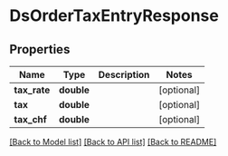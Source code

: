 # DsOrderTaxEntryResponse

## Properties
Name | Type | Description | Notes
------------ | ------------- | ------------- | -------------
**tax_rate** | **double** |  | [optional] 
**tax** | **double** |  | [optional] 
**tax_chf** | **double** |  | [optional] 

[[Back to Model list]](../../README.md#documentation-for-models) [[Back to API list]](../../README.md#documentation-for-api-endpoints) [[Back to README]](../../README.md)


